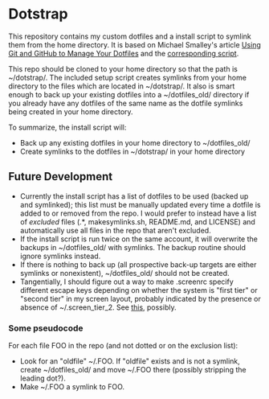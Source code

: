 # Dotstrap

This repository contains my custom dotfiles and a install script to symlink them from the home directory. It is based on Michael Smalley's article [Using Git and GitHub to Manage Your Dotfiles](http://blog.smalleycreative.com/tutorials/using-git-and-github-to-manage-your-dotfiles/) and the [corresponding script](https://github.com/michaeljsmalley/dotfiles/blob/master/makesymlinks.sh).

This repo should be cloned to your home directory so that the path is ~/dotstrap/. The included setup script creates symlinks from your home directory to the files which are located in ~/dotstrap/. It also is smart enough to back up your existing dotfiles into a ~/dotfiles_old/ directory if you already have any dotfiles of the same name as the dotfile symlinks being created in your home directory.

To summarize, the install script will:

* Back up any existing dotfiles in your home directory to ~/dotfiles_old/
* Create symlinks to the dotfiles in ~/dotstrap/ in your home directory

## Future Development

* Currently the install script has a list of dotfiles to be used (backed up and symlinked); this list must be manually updated every time a dotfile is added to or removed from the repo. I would prefer to instead have a list of *excluded* files (.*, makesymlinks.sh, README.md, and LICENSE) and automatically use all files in the repo that aren't excluded.
* If the install script is run twice on the same account, it will overwrite the backups in ~/dotfiles_old/ with symlinks. The backup routine should ignore symlinks instead.
* If there is nothing to back up (all prospective back-up targets are either symlinks or nonexistent), ~/dotfiles_old/ should not be created.
* Tangentially, I should figure out a way to make .screenrc specify different escape keys depending on whether the system is "first tier" or "second tier" in my screen layout, probably indicated by the presence or absence of ~/.screen_tier_2. See [this](http://unix.stackexchange.com/questions/21523/how-can-i-automatically-run-a-script-inside-screen-if-the-script-is-not-in-path), possibly.

### Some pseudocode

For each file FOO in the repo (and not dotted or on the exclusion list):
* Look for an "oldfile"  ~/.FOO. If "oldfile" exists and is not a symlink, create ~/dotfiles_old/ and move ~/.FOO there (possibly stripping the leading dot?).
* Make ~/.FOO a symlink to FOO.
